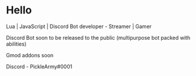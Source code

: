 # Hello
Lua | JavaScript | Discord Bot developer - Streamer | Gamer

Discord Bot soon to be released to the public (multipurpose bot packed with abilities)

Gmod addons soon

Discord - PickleArmy#0001
